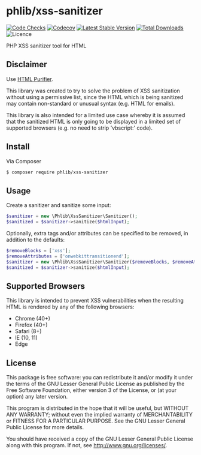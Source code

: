 # phlib/xss-sanitizer

[![Code Checks](https://img.shields.io/github/actions/workflow/status/phlib/xss-sanitizer/code-checks.yml?logo=github)](https://github.com/phlib/xss-sanitizer/actions/workflows/code-checks.yml)
[![Codecov](https://img.shields.io/codecov/c/github/phlib/xss-sanitizer.svg?logo=codecov)](https://codecov.io/gh/phlib/xss-sanitizer)
[![Latest Stable Version](https://img.shields.io/packagist/v/phlib/xss-sanitizer.svg?logo=packagist)](https://packagist.org/packages/phlib/xss-sanitizer)
[![Total Downloads](https://img.shields.io/packagist/dt/phlib/xss-sanitizer.svg?logo=packagist)](https://packagist.org/packages/phlib/xss-sanitizer)
![Licence](https://img.shields.io/github/license/phlib/xss-sanitizer.svg)

PHP XSS sanitizer tool for HTML

## Disclaimer

Use [HTML Purifier](http://htmlpurifier.org/).

This library was created to try to solve the problem of XSS sanitization without
using a permissive list, since the HTML which is being sanitized may contain
non-standard or unusual syntax (e.g. HTML for emails).

This library is also intended for a limited use case whereby it is assumed that
the sanitized HTML is only going to be displayed in a limited set of supported
browsers (e.g. no need to strip 'vbscript:' code).

## Install

Via Composer

``` bash
$ composer require phlib/xss-sanitizer
```

## Usage

Create a sanitizer and sanitize some input:

```php
$sanitizer = new \Phlib\XssSanitizer\Sanitizer();
$sanitized = $sanitizer->sanitize($htmlInput);
```

Optionally, extra tags and/or attributes can be specified to be removed,
in addition to the defaults:

```php
$removeBlocks = ['xss'];
$removeAttributes = ['onwebkittransitionend'];
$sanitizer = new \Phlib\XssSanitizer\Sanitizer($removeBlocks, $removeAttributes);
$sanitized = $sanitizer->sanitize($htmlInput);
```

## Supported Browsers

This library is intended to prevent XSS vulnerabilities when the resulting HTML is rendered by any of the following browsers:

* Chrome (40+)
* Firefox (40+)
* Safari (8+)
* IE (10, 11)
* Edge

## License

This package is free software: you can redistribute it and/or modify
it under the terms of the GNU Lesser General Public License as published by
the Free Software Foundation, either version 3 of the License, or
(at your option) any later version.

This program is distributed in the hope that it will be useful,
but WITHOUT ANY WARRANTY; without even the implied warranty of
MERCHANTABILITY or FITNESS FOR A PARTICULAR PURPOSE.  See the
GNU Lesser General Public License for more details.

You should have received a copy of the GNU Lesser General Public License
along with this program.  If not, see <http://www.gnu.org/licenses/>.
